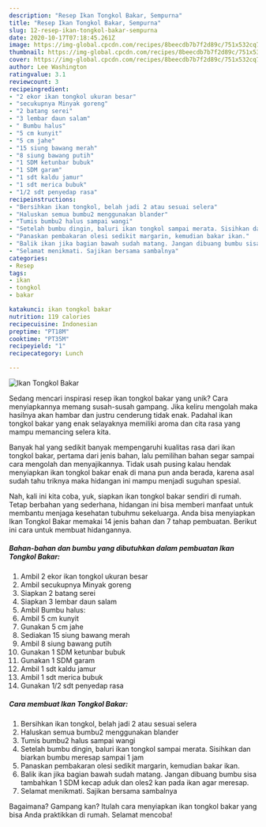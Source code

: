 ```yaml
---
description: "Resep Ikan Tongkol Bakar, Sempurna"
title: "Resep Ikan Tongkol Bakar, Sempurna"
slug: 12-resep-ikan-tongkol-bakar-sempurna
date: 2020-10-17T07:18:45.261Z
image: https://img-global.cpcdn.com/recipes/8beecdb7b7f2d89c/751x532cq70/ikan-tongkol-bakar-foto-resep-utama.jpg
thumbnail: https://img-global.cpcdn.com/recipes/8beecdb7b7f2d89c/751x532cq70/ikan-tongkol-bakar-foto-resep-utama.jpg
cover: https://img-global.cpcdn.com/recipes/8beecdb7b7f2d89c/751x532cq70/ikan-tongkol-bakar-foto-resep-utama.jpg
author: Lee Washington
ratingvalue: 3.1
reviewcount: 3
recipeingredient:
- "2 ekor ikan tongkol ukuran besar"
- "secukupnya Minyak goreng"
- "2 batang serei"
- "3 lembar daun salam"
- " Bumbu halus"
- "5 cm kunyit"
- "5 cm jahe"
- "15 siung bawang merah"
- "8 siung bawang putih"
- "1 SDM ketunbar bubuk"
- "1 SDM garam"
- "1 sdt kaldu jamur"
- "1 sdt merica bubuk"
- "1/2 sdt penyedap rasa"
recipeinstructions:
- "Bersihkan ikan tongkol, belah jadi 2 atau sesuai selera"
- "Haluskan semua bumbu2 menggunakan blander"
- "Tumis bumbu2 halus sampai wangi"
- "Setelah bumbu dingin, baluri ikan tongkol sampai merata. Sisihkan dan biarkan bumbu meresap sampai 1 jam"
- "Panaskan pembakaran olesi sedikit margarin, kemudian bakar ikan."
- "Balik ikan jika bagian bawah sudah matang. Jangan dibuang bumbu sisa tambahkan 1 SDM kecap aduk dan oles2 kan pada ikan agar meresap."
- "Selamat menikmati. Sajikan bersama sambalnya"
categories:
- Resep
tags:
- ikan
- tongkol
- bakar

katakunci: ikan tongkol bakar 
nutrition: 119 calories
recipecuisine: Indonesian
preptime: "PT18M"
cooktime: "PT35M"
recipeyield: "1"
recipecategory: Lunch

---
```



![Ikan Tongkol Bakar](https://img-global.cpcdn.com/recipes/8beecdb7b7f2d89c/751x532cq70/ikan-tongkol-bakar-foto-resep-utama.jpg)

Sedang mencari inspirasi resep ikan tongkol bakar yang unik? Cara menyiapkannya memang susah-susah gampang. Jika keliru mengolah maka hasilnya akan hambar dan justru cenderung tidak enak. Padahal ikan tongkol bakar yang enak selayaknya memiliki aroma dan cita rasa yang mampu memancing selera kita.



Banyak hal yang sedikit banyak mempengaruhi kualitas rasa dari ikan tongkol bakar, pertama dari jenis bahan, lalu pemilihan bahan segar sampai cara mengolah dan menyajikannya. Tidak usah pusing kalau hendak menyiapkan ikan tongkol bakar enak di mana pun anda berada, karena asal sudah tahu triknya maka hidangan ini mampu menjadi suguhan spesial.


Nah, kali ini kita coba, yuk, siapkan ikan tongkol bakar sendiri di rumah. Tetap berbahan yang sederhana, hidangan ini bisa memberi manfaat untuk membantu menjaga kesehatan tubuhmu sekeluarga. Anda bisa menyiapkan Ikan Tongkol Bakar memakai 14 jenis bahan dan 7 tahap pembuatan. Berikut ini cara untuk membuat hidangannya.

<!--inarticleads1-->

##### Bahan-bahan dan bumbu yang dibutuhkan dalam pembuatan Ikan Tongkol Bakar:

1. Ambil 2 ekor ikan tongkol ukuran besar
1. Ambil secukupnya Minyak goreng
1. Siapkan 2 batang serei
1. Siapkan 3 lembar daun salam
1. Ambil  Bumbu halus:
1. Ambil 5 cm kunyit
1. Gunakan 5 cm jahe
1. Sediakan 15 siung bawang merah
1. Ambil 8 siung bawang putih
1. Gunakan 1 SDM ketunbar bubuk
1. Gunakan 1 SDM garam
1. Ambil 1 sdt kaldu jamur
1. Ambil 1 sdt merica bubuk
1. Gunakan 1/2 sdt penyedap rasa




<!--inarticleads2-->

##### Cara membuat Ikan Tongkol Bakar:

1. Bersihkan ikan tongkol, belah jadi 2 atau sesuai selera
1. Haluskan semua bumbu2 menggunakan blander
1. Tumis bumbu2 halus sampai wangi
1. Setelah bumbu dingin, baluri ikan tongkol sampai merata. Sisihkan dan biarkan bumbu meresap sampai 1 jam
1. Panaskan pembakaran olesi sedikit margarin, kemudian bakar ikan.
1. Balik ikan jika bagian bawah sudah matang. Jangan dibuang bumbu sisa tambahkan 1 SDM kecap aduk dan oles2 kan pada ikan agar meresap.
1. Selamat menikmati. Sajikan bersama sambalnya




Bagaimana? Gampang kan? Itulah cara menyiapkan ikan tongkol bakar yang bisa Anda praktikkan di rumah. Selamat mencoba!
